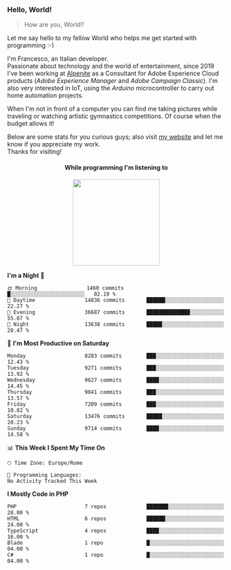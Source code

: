 ### Hello, World!

> How are you, World?

Let me say hello to my fellow World who helps me get started with programming :-)

I'm Francesco, an Italian developer.  
Passionate about technology and the world of entertainment, since 2019 I've been working at [Alpenite](https://www.alpenite.com) as a Consultant for Adobe Experience Cloud products (*Adobe Experience Manager* and *Adobe Campaign Classic*). I'm also very interested in IoT, using the *Arduino* microcontroller to carry out home automation projects.

When I'm not in front of a computer you can find me taking pictures while traveling or watching artistic gymnastics competitions. Of course when the budget allows it!

Below are some stats for you curious guys; also visit [my website](https://www.francescorega.eu) and let me know if you appreciate my work.  
Thanks for visiting!

<div align="center">
  <h4>While programming I'm listening to</h4>
  <a href="https://apps.francescorega.eu/now-playing/11147232609" target="_blank"><img src="https://apps.francescorega.eu/now-playing/11147232609" width="200"></a>
</div>

<!--START_SECTION:waka-->
**I'm a Night 🦉** 

```text
🌞 Morning                1460 commits        █░░░░░░░░░░░░░░░░░░░░░░░░   02.19 % 
🌆 Daytime                14836 commits       ██████░░░░░░░░░░░░░░░░░░░   22.27 % 
🌃 Evening                36687 commits       ██████████████░░░░░░░░░░░   55.07 % 
🌙 Night                  13638 commits       █████░░░░░░░░░░░░░░░░░░░░   20.47 % 
```
📅 **I'm Most Productive on Saturday** 

```text
Monday                   8283 commits        ███░░░░░░░░░░░░░░░░░░░░░░   12.43 % 
Tuesday                  9271 commits        ███░░░░░░░░░░░░░░░░░░░░░░   13.92 % 
Wednesday                9627 commits        ████░░░░░░░░░░░░░░░░░░░░░   14.45 % 
Thursday                 9041 commits        ███░░░░░░░░░░░░░░░░░░░░░░   13.57 % 
Friday                   7209 commits        ███░░░░░░░░░░░░░░░░░░░░░░   10.82 % 
Saturday                 13476 commits       █████░░░░░░░░░░░░░░░░░░░░   20.23 % 
Sunday                   9714 commits        ████░░░░░░░░░░░░░░░░░░░░░   14.58 % 
```


📊 **This Week I Spent My Time On** 

```text
🕑︎ Time Zone: Europe/Rome

💬 Programming Languages: 
No Activity Tracked This Week
```

**I Mostly Code in PHP** 

```text
PHP                      7 repos             ███████░░░░░░░░░░░░░░░░░░   28.00 % 
HTML                     6 repos             ██████░░░░░░░░░░░░░░░░░░░   24.00 % 
TypeScript               4 repos             ████░░░░░░░░░░░░░░░░░░░░░   16.00 % 
Blade                    1 repo              █░░░░░░░░░░░░░░░░░░░░░░░░   04.00 % 
C#                       1 repo              █░░░░░░░░░░░░░░░░░░░░░░░░   04.00 % 
```




<!--END_SECTION:waka-->
